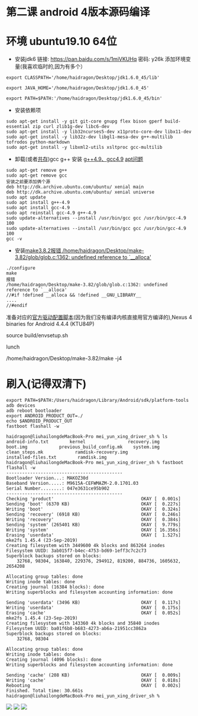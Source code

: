 # 第二课 android 4版本源码编译
# 环境 ubuntu19.10 64位

* 安装jdk6 链接: https://pan.baidu.com/s/1miVKUHq 密码: y26k 添加环境变量(我喜欢临时的,因为有多个）
```
export CLASSPATH='/home/haidragon/Desktop/jdk1.6.0_45/lib'

export JAVA_HOME='/home/haidragon/Desktop/jdk1.6.0_45'

export PATH=$PATH:'/home/haidragon/Desktop/jdk1.6.0_45/bin'
```
* 安装依赖项
```
sudo apt-get install -y git git-core gnupg flex bison gperf build-essential zip curl zlib1g-dev libc6-dev 
sudo apt-get install -y lib32ncurses5-dev x11proto-core-dev libx11-dev 
sudo apt-get install -y lib32z-dev libgl1-mesa-dev g++-multilib tofrodos python-markdown 
sudo apt-get install -y libxml2-utils xsltproc gcc-multilib 
```
* 卸载(或者[共存](https://blog.csdn.net/xrinosvip/article/details/81177873))gcc g++ 安装 [g++4.9、gcc4.9](https://blog.csdn.net/yizhang_ml/article/details/86750405)  [apt问题](https://blog.csdn.net/maliao1123/article/details/52881856)
```
sudo apt-get remove g++
sudo apt-get remove gcc
安装之前要添加俩个源
deb http://dk.archive.ubuntu.com/ubuntu/ xenial main
deb http://dk.archive.ubuntu.com/ubuntu/ xenial universe
sudo apt update
sudo apt install g++-4.9
sudo apt install gcc-4.9
sudo apt reinstall gcc-4.9 g++-4.9
sudo update-alternatives --install /usr/bin/gcc gcc /usr/bin/gcc-4.9 100
sudo update-alternatives --install /usr/bin/gcc gcc /usr/bin/gcc-4.9 100
gcc -v
```
*  安装[make3.8.2](http://ftp.gnu.org/gnu/make/)[报错
/home/haidragon/Desktop/make-3.82/glob/glob.c:1362: undefined reference to `__alloca'](https://blog.csdn.net/Niklaus_Lee/article/details/84991444)

```
./configure
make  
报错
/home/haidragon/Desktop/make-3.82/glob/glob.c:1362: undefined reference to `__alloca'
//#if !defined __alloca && !defined __GNU_LIBRARY__
....
//#endif
```
准备对应的[官方驱动配置脚本](https://developers.google.com/android/drivers#mako)(因为我们没有编译内核直接用官方编译的),Nexus 4 binaries for Android 4.4.4 (KTU84P)

source build/envsetup.sh

lunch

/home/haidragon/Desktop/make-3.82/make -j4

# 刷入(记得双清下)
```
export PATH=$PATH:/Users/haidragon/Library/Android/sdk/platform-tools
adb devices
adb reboot bootloader
export ANDROID_PRODUCT_OUT=./
echo $ANDROID_PRODUCT_OUT
fastboot flashall -w
```
```
haidragon@liuhailongdeMacBook-Pro mei_yun_xing_driver_sh % ls
android-info.txt        kernel                recovery.img
boot.img            previous_build_config.mk    system.img
clean_steps.mk            ramdisk-recovery.img
installed-files.txt        ramdisk.img
haidragon@liuhailongdeMacBook-Pro mei_yun_xing_driver_sh % fastboot flashall -w         
--------------------------------------------
Bootloader Version...: MAKOZ30d
Baseband Version.....: M9615A-CEFWMAZM-2.0.1701.03
Serial Number........: 047e3631ce95b902
--------------------------------------------
Checking 'product'                                 OKAY [  0.001s]
Sending 'boot' (6370 KB)                           OKAY [  0.227s]
Writing 'boot'                                     OKAY [  0.324s]
Sending 'recovery' (6918 KB)                       OKAY [  0.246s]
Writing 'recovery'                                 OKAY [  0.384s]
Sending 'system' (265401 KB)                       OKAY [  9.779s]
Writing 'system'                                   OKAY [ 16.356s]
Erasing 'userdata'                                 OKAY [  1.527s]
mke2fs 1.45.4 (23-Sep-2019)
Creating filesystem with 3449600 4k blocks and 863264 inodes
Filesystem UUID: 3ab015f7-b4ec-4753-bd69-1eff3c7c2c73
Superblock backups stored on blocks: 
    32768, 98304, 163840, 229376, 294912, 819200, 884736, 1605632, 2654208

Allocating group tables: done                            
Writing inode tables: done                            
Creating journal (16384 blocks): done
Writing superblocks and filesystem accounting information: done   

Sending 'userdata' (3496 KB)                       OKAY [  0.117s]
Writing 'userdata'                                 OKAY [  0.175s]
Erasing 'cache'                                    OKAY [  0.052s]
mke2fs 1.45.4 (23-Sep-2019)
Creating filesystem with 143360 4k blocks and 35840 inodes
Filesystem UUID: ba01f6b8-b683-4273-ab6a-21951cc3862a
Superblock backups stored on blocks: 
    32768, 98304

Allocating group tables: done                            
Writing inode tables: done                            
Creating journal (4096 blocks): done
Writing superblocks and filesystem accounting information: done

Sending 'cache' (208 KB)                           OKAY [  0.009s]
Writing 'cache'                                    OKAY [  0.018s]
Rebooting                                          OKAY [  0.002s]
Finished. Total time: 30.661s
haidragon@liuhailongdeMacBook-Pro mei_yun_xing_driver_sh % 
```
![](2.png)
![](3.png)
![](4.png)
